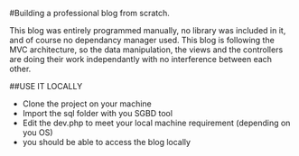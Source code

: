 #Building a professional blog from scratch.

This blog was entirely programmed manually, no library was included in it, and of course no dependancy manager used.
This blog is following the MVC architecture, so the data manipulation, the views and the controllers are doing their work independantly with no interference between each other.

##USE IT LOCALLY

  - Clone the project on your machine
  - Import the sql folder with you SGBD tool
  - Edit the dev.php to meet your local machine requirement (depending on you OS)
  - you should be able to access the blog locally


